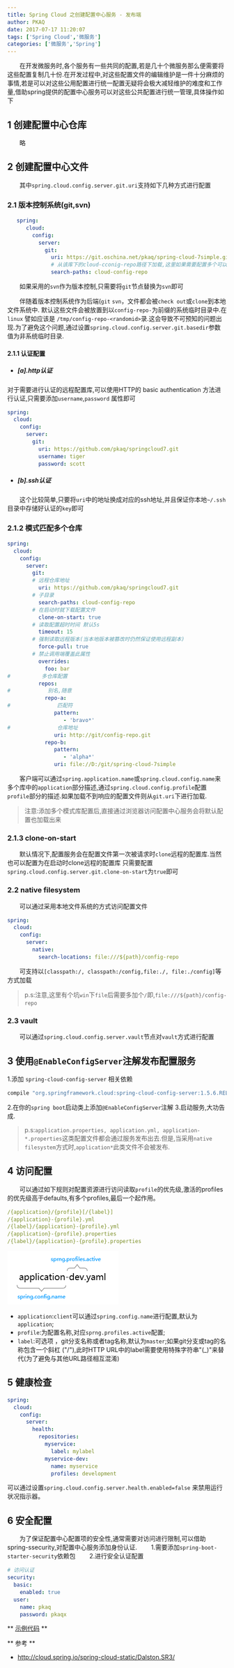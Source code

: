 ```yaml
---
title: Spring Cloud 之创建配置中心服务 - 发布端
author: PKAQ
date: 2017-07-17 11:20:07
tags: ['Spring Cloud','微服务']
categories: ['微服务','Spring']
---
```


　　在开发微服务时,各个服务有一些共同的配置,若是几十个微服务那么便需要将这些配置复制几十份.在开发过程中,对这些配置文件的编辑维护是一件十分麻烦的事情,若是可以对这些公用配置进行统一配置无疑将会极大减轻维护的难度和工作量,借助spring提供的配置中心服务可以对这些公共配置进行统一管理,具体操作如下
<!-- more -->

## 1 创建配置中心仓库
　　略
## 2 创建配置中心文件
　　其中`spring.cloud.config.server.git.uri`支持如下几种方式进行配置

### 2.1 版本控制系统(git,svn)
```yml
   spring:
      cloud:
        config:          
          server:
            git:
              uri: https://git.oschina.net/pkaq/spring-cloud-7simple.git
              # 从该库下的cloud-cconig-repo路径下加载,这里如果需要配置多个可以用`,`分隔开
			  search-paths: cloud-config-repo
```
　　如果采用的`svn`作为版本控制,只需要将`git`节点替换为`svn`即可


　　伴随着版本控制系统作为后端(`git` `svn`，文件都会被`check out`或`clone`到本地文件系统中. 默认这些文件会被放置到以`config-repo-`为前缀的系统临时目录中.在 `linux` 譬如应该是 `/tmp/config-repo-<randomid>`录.这会导致不可预知的问题出现.为了避免这个问题,通过设置`spring.cloud.config.server.git.basedir`参数值为非系统临时目录.
   
#### 2.1.1 认证配置
- ##### [a].http认证
对于需要进行认证的远程配置库,可以使用HTTP的 basic authentication 方法进行认证,只需要添加`username`,`password` 属性即可
```yml
spring:
  cloud:
    config:
      server:
        git:
          uri: https://github.com/pkaq/springcloud7.git
          username: tiger
          password: scott
```

- ##### [b].ssh认证
　　这个比较简单,只要将`uri`中的地址换成对应的ssh地址,并且保证你本地`~/.ssh`目录中存储好认证的`key`即可

### 2.1.2 模式匹配多个仓库
```yml
spring:
  cloud:
    config:
      server:
        git:
        # 远程仓库地址
          uri: https://github.com/pkaq/springcloud7.git
        # 子目录
          search-paths: cloud-config-repo
        # 在启动时就下载配置文件
          clone-on-start: true
        # 读取配置超时时间 默认5s
          timeout: 15
        # 强制读取远程版本(当本地版本被篡改时仍然保证使用远程副本)
          force-pull: true
        # 禁止调用端覆盖此属性
          overrides:
            foo: bar
#          多仓库配置
          repos:
#            别名,随意
            repo-a:
#               匹配符
               pattern:
                  - 'bravo*'
#               仓库地址
               uri: http://git/config-repo.git
            repo-b:
               pattern:
                  - 'alpha*'
               uri: file://D:/git/spring-cloud-7simple
```
　　客户端可以通过`spring.application.name`或`spring.cloud.config.name`来多个库中的`application`部分描述,通过`spring.cloud.config.profile`配置`profile`部分的描述.如果加载不到响应的配置文件则从`git.uri`下进行加载.
> 注意:添加多个模式库配置后,直接通过浏览器访问配置中心服务会将默认配置也加载出来

### 2.1.3 clone-on-start
　　默认情况下,配置服务会在配置文件第一次被请求时`clone`远程的配置库.当然也可以配置为在启动时clone远程的配置库
只需要配置`spring.cloud.config.server.git.clone-on-start`为`true`即可

### 2.2 native filesystem
　　可以通过采用本地文件系统的方式访问配置文件
```yml
spring:
  cloud:
    config:      
      server:
        native:
          search-locations: file:///${path}/config-repo
```
　　可支持以`[classpath:/, classpath:/config,file:./, file:./config]`等方式加载
>p.s:注意,这里有个坑`win`下`file`后需要多加个`/`即,`file:///${path}/config-repo`

### 2.3 vault
　　可以通过`spring.cloud.config.server.vault`节点对`vault`方式进行配置

## 3 使用`@EnableConfigServer`注解发布配置服务
1.添加 `spring-cloud-config-server` 相关依赖
```groovy
compile "org.springframework.cloud:spring-cloud-config-server:1.5.6.RELEASE"
```
2.在你的`spring boot`启动类上添加`@EnableConfigServer`注解
3.启动服务,大功告成.

>p.s:`application.properties, application.yml, application-*.properties`这类配置文件都会通过服务发布出去.但是,当采用`native filesystem`方式时,`application*`此类文件不会被发布.

## 4 访问配置
　　可以通过如下规则对配置资源进行访问读取`profile`的优先级,激活的profiles的优先级高于defaults,有多个profiles,最后一个起作用。
```yml
/{application}/{profile}[/{label}]
/{application}-{profile}.yml
/{label}/{application}-{profile}.yml
/{application}-{profile}.properties
/{label}/{application}-{profile}.properties
```
![配置资源规则](.\sc-configserver\configserver.png)

> 
- `application`:`client`可以通过`spring.config.name`进行配置,默认为`application`;
- `profile`:为配置名称,对应`sprng.profiles.active`配置;
- `label`:可选项 ，git分支名称或者tag名称,默认为`master`;如果git分支或tag的名称包含一个斜杠 ("/"),此时HTTP URL中的label需要使用特殊字符串"(_)"来替代(为了避免与其他URL路径相互混淆)

## 5 健康检查

```yml
spring:
  cloud:
    config:
      server:
        health:
          repositories:
            myservice:
              label: mylabel
            myservice-dev:
              name: myservice
              profiles: development
```              

可以通过设置`spring.cloud.config.server.health.enabled=false` 来禁用运行状况指示器。   

## 6 安全配置   

　　为了保证配置中心配置项的安全性,通常需要对访问进行限制,可以借助spring-ssecurity,对配置中心服务添加身份认证.
　　1.需要添加`spring-boot-starter-security`依赖包
　　2.进行安全认证配置

```yml
# 访问认证
security:
  basic:
    enabled: true
  user:
    name: pkaq
    password: pkaqx
```

** [示例代码](https://github.com/pkaq/springcloud7/tree/master/cloud-config-server) ** 



** 参考 **
- http://cloud.spring.io/spring-cloud-static/Dalston.SR3/